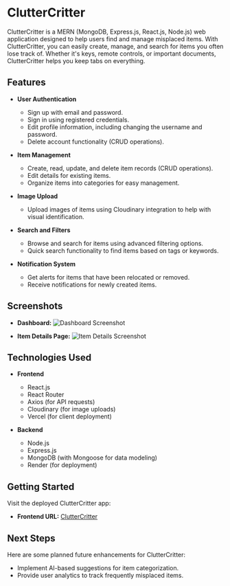 # ClutterCritter

ClutterCritter is a MERN (MongoDB, Express.js, React.js, Node.js) web application designed to help users find and manage misplaced items. With ClutterCritter, you can easily create, manage, and search for items you often lose track of. Whether it's keys, remote controls, or important documents, ClutterCritter helps you keep tabs on everything.

## Features

- **User Authentication**
  - Sign up with email and password.
  - Sign in using registered credentials.
  - Edit profile information, including changing the username and password.
  - Delete account functionality (CRUD operations).

- **Item Management**
  - Create, read, update, and delete item records (CRUD operations).
  - Edit details for existing items.
  - Organize items into categories for easy management.

- **Image Upload**
  - Upload images of items using Cloudinary integration to help with visual identification.

- **Search and Filters**
  - Browse and search for items using advanced filtering options.
  - Quick search functionality to find items based on tags or keywords.

- **Notification System**
  - Get alerts for items that have been relocated or removed.
  - Receive notifications for newly created items.

## Screenshots

- **Dashboard:**
  ![Dashboard Screenshot](https://example.com/path-to-dashboard-screenshot)

- **Item Details Page:**
  ![Item Details Screenshot](https://example.com/path-to-item-details-screenshot)

## Technologies Used

- **Frontend**
  - React.js
  - React Router
  - Axios (for API requests)
  - Cloudinary (for image uploads)
  - Vercel (for client deployment)

- **Backend**
  - Node.js
  - Express.js
  - MongoDB (with Mongoose for data modeling)
  - Render (for deployment)

## Getting Started

Visit the deployed ClutterCritter app:
- **Frontend URL:** [ClutterCritter](https://project-4-fe.vercel.app/)

## Next Steps
Here are some planned future enhancements for ClutterCritter:
- Implement AI-based suggestions for item categorization.
- Provide user analytics to track frequently misplaced items.
